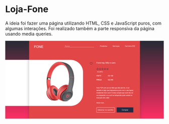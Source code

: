 # Loja-Fone

A ideia foi fazer uma página utilizando HTML, CSS e JavaScript puros, com algumas interações. Foi realizado também a parte responsiva da página usando media queries.

![projeto](/img/tela.png)
